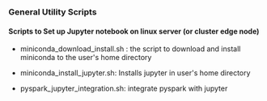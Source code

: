 ### General Utility Scripts

#### Scripts to Set up Jupyter notebook on linux server (or cluster edge node)

- miniconda_download_install.sh : the script to download and install miniconda to the user's home directory

- miniconda_install_jupyter.sh: Installs jupyter in user's home directory

- pyspark_jupyter_integration.sh: integrate pyspark with jupyter
